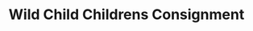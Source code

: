 ---
title: "Wild Child Childrens Consignment"
url: /bethel-park/wild-child-childrens-consignment/
shop: clothes
---